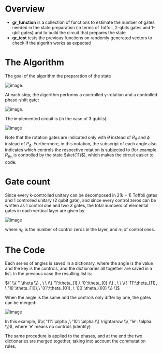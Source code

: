 # Overview
- **gr_function** is a collection of functions to estimate the number of gates needed in the state preparation (in terms of Toffoli, 2-qbits gates and 1-qbit gates) and to build the circuit that prepares the state
- **gr_test** tests the previous functions on randomly generated vectors to check if the algorith works as expected


# The Algorithm
The goal of the algorithm the preparation of the state 

![image](https://github.com/Damuna/Benchmarking-quantum-linear-solvers/assets/80634171/24cc2f0f-21dd-4647-9c79-63e0220a144e).

At each step, the algorithm performs a controlled y-rotation and a controlled phase-shift gate:

![image](https://github.com/Damuna/Benchmarking-quantum-linear-solvers/assets/80634171/2b50870f-3672-4c57-803c-2b3c1a49800c).

The implemented circuit is (in the case of 3 qubits):

![image](https://github.com/Damuna/Benchmarking-quantum-linear-solvers/assets/80634171/553e367e-e227-462a-ad15-df8f96a0d255)

Note that the rotation gates are indicated only with $\theta$ instead of $R_\theta$ and $\phi$ instead of $P_\phi$. Furthermore, in this notation, the subscript of each angle also indicates which controls the respective rotation is subjected to (for example $R_{\theta_{11}}$ is controlled by the state $\ket{11}$), which makes the circuit easier to code.
# Gate count
Since every k-controlled unitary can be decomposed in $2(k-1)$ Toffoli gates and $1$ controlled unitary (2 qubit gate), and since every control zeros can be written as $1$ control one and two $X$ gates, the total numbers of elemental gates in each vertical layer are given by:

![image](https://github.com/Damuna/Benchmarking-quantum-linear-solvers/assets/80634171/a5f5206a-b034-414d-b7d1-737fa0e69fcf)

where $n_0$ is the number of control zeros in the layer, and $n_1$ of control ones.


# The Code
Each series of angles is saved in a dictionary, where the angle is the value and the key is the controls, and the dictionaries all together are saved in a list. 
In the previous case the resulting list is:

$\[ \\{ '':\theta \\} , \  \ \\{ '1':\theta_{1},\ '0':\theta_{0} \\} , \ \ \\{ '11':\theta_{11}, \ '10':\theta_{10},\ '01':\theta_{01}, \ '00':\theta_{00} \\} \]$

When the angle is the same and the controls only differ by one, the gates can be merged:

![image](https://github.com/andreealeft/Quantum_Codes/assets/80634171/588c7cf7-ea37-42e3-b459-22d8dc777ee0)

In this example, $\\{ '11': \alpha ,\ '10': \alpha \\} \rightarrow \\{ '1e': \alpha \\}$, where 'e' means no controls (identity)

The same procedure is applied to the phases, and at the end the two dictionaries are merged together, taking into account the commutation rules.

